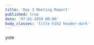 ```yaml
---
title: 'Day 3 Meeting Report'
published: true
date: '07-01-2019 00:00'
body_classes: 'title-h1h2 header-dark'
---
```


yote